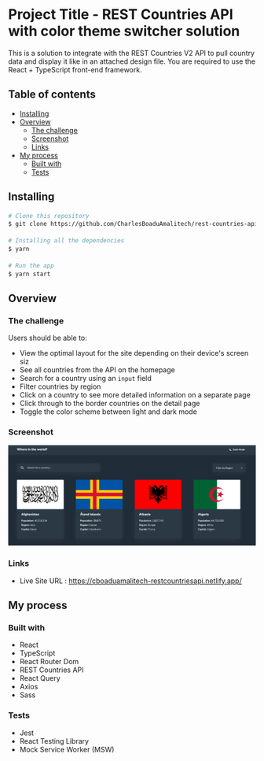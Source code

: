 # Project Title - REST Countries API with color theme switcher solution

This is a solution to integrate with the REST Countries V2 API to pull country data and display it like in an attached design file. You are required to use the React + TypeScript front-end framework. 

## Table of contents

- [Installing](#installing)
- [Overview](#overview)
  - [The challenge](#the-challenge)
  - [Screenshot](#screenshot)
  - [Links](#links)
- [My process](#my-process)
  - [Built with](#built-with)
  - [Tests](#tests)

## Installing

```bash
# Clone this repository
$ git clone https://github.com/CharlesBoaduAmalitech/rest-countries-api-yarn.git

# Installing all the dependencies
$ yarn

# Run the app
$ yarn start
```

## Overview

### The challenge

Users should be able to:
- View the optimal layout for the site depending on their device's screen siz
- See all countries from the API on the homepage
- Search for a country using an `input` field
- Filter countries by region
- Click on a country to see more detailed information on a separate page
- Click through to the border countries on the detail page
- Toggle the color scheme between light and dark mode 

### Screenshot

![](./screenshot.png)

### Links

- Live Site URL : https://cboaduamalitech-restcountriesapi.netlify.app/

## My process

### Built with

- React
- TypeScript
- React Router Dom
- REST Countries API
- React Query
- Axios
- Sass

### Tests

- Jest
- React Testing Library
- Mock Service Worker (MSW)

